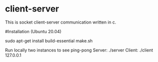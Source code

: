 # client-server
This is socket client-server communication written in c.

#Installation (Ubuntu 20.04)

sudo apt-get install build-essential
make.sh

Run locally two instances to see ping-pong
Server: ./server
Client: ./client 127.0.0.1